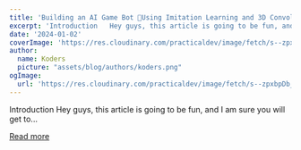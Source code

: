 ```yaml
---
title: 'Building an AI Game Bot 🤖Using Imitation Learning and 3D Convolution ResNet'
excerpt: 'Introduction   Hey guys, this article is going to be fun, and I am sure you will get to...'
date: '2024-01-02'
coverImage: 'https://res.cloudinary.com/practicaldev/image/fetch/s--zpxbpDb_--/c_imagga_scale,f_auto,fl_progressive,h_420,q_auto,w_1000/https://dev-to-uploads.s3.amazonaws.com/uploads/articles/8xnt8ktf7op24obtqnps.jpg'
author:
  name: Koders
  picture: "assets/blog/authors/koders.png"
ogImage:
  url: 'https://res.cloudinary.com/practicaldev/image/fetch/s--zpxbpDb_--/c_imagga_scale,f_auto,fl_progressive,h_420,q_auto,w_1000/https://dev-to-uploads.s3.amazonaws.com/uploads/articles/8xnt8ktf7op24obtqnps.jpg'
---
```


Introduction   Hey guys, this article is going to be fun, and I am sure you will get to...

[Read more](https://dev.to/akshayballal/building-an-ai-game-bot-using-imitation-learning-and-3d-convolution-resnet-3fe4)
